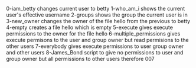 0-iam_betty changes current user to betty
1-who_am_i shows the current user's effective username
2-groups shows the group the current user is in
3-new_owner changes the owner of the file hello from the previous to betty
4-empty creates a file hello which is empty
5-execute gives execute permissions to the owner for the file hello
6-multiple_permissions gives execute permisons to the user and group owner but read permisions to the other users
7-everybody gives execute permissions to user group owner and other users
8-James_Bond script to give no permissions to user and group owner but all permissions to other users therefore 007